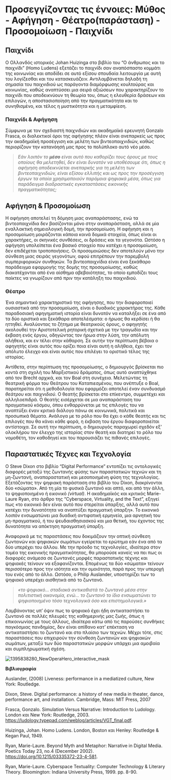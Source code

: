 # Προσεγγίζοντας τις έννοιες: Μύθος - Αφήγηση - Θέατρο(παράσταση) - Προσομοίωση - Παιχνίδι
## Παιχνίδι
Ο Ολλανδός ιστορικός Johan Huizinga στο βιβλίο του “Ο άνθρωπος και το παιχνίδι” (Homo Ludens) εξετάζει το παιχνίδι σαν αναπόσπαστο κομμάτι της κοινωνίας και αποδίδει σε αυτό εξίσου σπουδαία λειτουργία με αυτή του λογίζεσθαι και του κατασκευάζειν.
Αντιλαμβάνεται δηλαδή τη σημασία του παιχνιδιού ως παράγοντα διαμόρφωσης κουλτούρας και κοινωνίας, καθώς αναπτύσσει μια σειρά αξιώσεων που χαρακτηρίζουν το παιχνίδι που αποδεικνύουν τη θεωρία του, όπως η ελευθερία δράσεων και επιλογών, η αποστασιοποίηση από την πραγματικότητα και το συνηθισμένο, και τέλος η μυστικότητα και η μεταμφίεση.

### Παιχνίδι & Αφήγηση
Σύμφωνα με τον σχεδιαστή παιχνιδιών και ακαδημαϊκό ερευνητή Gonzalo Frasca, οι διαλεκτικοί όροι της αφήγησης πλέον είναι ανεπαρκείς ως προς την ακαδημαϊκή προσέγγιση και μελέτη των βιντεοπαιχνιδιών, καθώς περιορίζουν την κατανόησή μας προς το πολύπλοκο αυτό νέο μέσο. 

> *Εάν λοιπόν το **μέσο** είναι αυτό που καθορίζει τους όρους με τους οποίους θα μελετηθεί, δεν είναι δυνατόν να υποθέσουμε ότι, όπως η αφήγηση αποδεικνύεται ανεπαρκής για τη μελέτη των βιντεοπαιχνιδιών, είναι εξίσου ελλιπής και ως προς την προσέγγιση έργων τα οποία χρησιμοποιούν παρόμοια ψηφιακά μέσα, όπως για παράδειγμα διαδραστικές εγκαταστάσεις εικονικής πραγματικότητας;*

## Αφήγηση & Προσομοίωση
Η αφήγηση αποτελεί τη δόμηση μιας αναπαράστασης, ενώ τα βιντεοπαιχνίδια δεν βασίζονται μόνο στην αναπαράσταση, αλλά σε μία εναλλακτική σημειολογική δομή, την προσομοίωση.
Η αφήγηση και η προσομοίωση μοιράζονται κάποια κοινά δομικά στοιχεία, όπως είναι οι χαρακτήρες, οι σκηνικές συνθέσεις, οι δράσεις και τα γεγονότα.
Ωστόσο η αφήγηση υπολείπεται ένα βασικό στοιχείο που κατέχει η προσομοίωση, δεν επιδέχεται τροποποιήσεις.
Οι προσομοιώσεις δεν αποτελούν μόνο την σύνθεση μιας σειράς γεγονότων, αφού επιτρέπουν την παρεμβολή συμπεριφορικών συνθηκών.
Τα βιντεοπαιχνίδια είναι ένα ξεκάθαρο παράδειγμα εφαρμογής της δομής της προσομοίωσης, καθώς διακατέχονται από ένα αίσθημα αβεβαιότητας, το οποίο εμποδίζει τους παίκτες να γνωρίζουν από πριν την κατάληξη του παιχνιδιού.

### Θέατρο
Ένα σημαντικό χαρακτηριστικό της αφήγησης, που την διαφοροποιεί ουσιαστικά από την προσομοίωση, είναι ο δυαδικός χαρακτήρας της. 
Κάθε παραδοσιακή αφηγηματική ιστορία είναι δυνατόν να καταλήξει σε ένα από τα δύο οριστικά και ξεκάθαρα αποτελέσματα: ο ήρωας θα κερδίσει ή θα ηττηθεί. 
Αναλύοντας το ζήτημα με θεατρικούς όρους, ο αφηγητής ακολουθεί την Αριστοτελική ρητορική σχετικά με την τραγωδία και την έκβαση ενός έργου, οδηγώντας τον ήρωα στην λύση, την απόλυτη αλήθεια, και εν τέλει στην κάθαρση.
Σε αυτήν την περίπτωση βέβαια ο αφηγητής είναι αυτός που ορίζει ποια είναι αυτή η αλήθεια, έχει τον απόλυτο έλεγχο και είναι αυτός που επιλέγει το οριστικό τέλος της ιστορίας.

Αντίθετα, στην περίπτωση της προσομοίωσης, ο δημιουργός βρίσκεται πιο κοντά στη σχολή του Μαρξιστικού δράματος, όπως αυτό αναπτύχθηκε από τον Brecht αρχικά, και τον Boal στη συνέχεια.
Μελετώντας τη θεατρική φόρμα του Θεάτρου του Καταπιεσμένου, που ανέπτυξε ο Boal, παρατηρείται ότι η μεθοδολογία που εφαρμόζει αποτελεί έναν συνδυασμό *θεάτρου* και *παιχνιδιού*. 
Ο θεατής βρίσκεται στο επίκεντρο, συμμετέχει και αλληλοεπιδρά. 
Ο θεατής εισέρχεται σε μια αναπαράσταση του πραγματικού κόσμου, όπου ενθαρρύνεται με τις επιλογές του να αναπτύξει έναν κριτικό διάλογο πάνω σε κοινωνικά, πολιτικά και προσωπικά θέματα.
Ανάλογα με το ρόλο που θα έχει ο κάθε θεατής και τις επιλογές που θα κάνει κάθε φορά, η έκβαση του έργου διαφοροποιείται αντίστοιχα. 
Σε αυτή την περίπτωση, ο δημιουργός παραχωρεί σχεδόν εξ’ ολοκλήρου τον έλεγχο της ιστορίας στον θεατή και διατηρεί το ρόλο του νομοθέτη, τον καθοδηγεί και του παρουσιάζει τις πιθανές επιλογές.

## Παραστατικές Τέχνες και Τεχνολογία
Ο Steve Dixon στο βιβλίο “Digital Performance” εντοπίζει τις οντολογικές διαφορές μεταξύ της ζωντανής φύσης των παραστατικών τεχνών και τη μη-ζωντανή, αναπαραστατική και μεσοποιημένη φύση της τεχνολογίας.
Εξετάζοντας την ψηφιακή παράσταση στο βιβλίο του Dixon, διακρίνονται δύο «σώματα». Από τη μία το φυσικά ζωντανό και απτό, και από την άλλη, το ψηφιοποιημένο ή εικονικό *(virtual)*.
H ακαδημαϊκός και κριτικός Marie-Laure Ryan, στο άρθρο της “Cyberspace, Virtuality, and the Text”, εξηγεί πως «το εικονικό δεν είναι αυτό που στερείται ύπαρξης, αλλά αυτό που κατέχει την δυνατότητα να αναπτύξει πραγματική ύπαρξη». 
Το εικονικό λοιπόν ενσωματώνει μια δυαδική αντιφατική ερμηνεία, μια αρνητική του μη-πραγματικού, ή του ψευδαισθησιασκού και μια θετική, του έχοντος της δυνατότητα να απόκτηση πραγματική ύπαρξη. 

Αναφορικά με τις παραστάσεις που δοκιμάζουν την οπτική σύνθεση ζωντανών και ψηφιακών σωμάτων εγείρεται το ερώτημα εάν ένα από τα δύο υπερέχει του άλλου.
Με την πρόοδο τις τεχνολογίες, ιδιαίτερα στον τομέα της εικονικής πραγματικότητας, θα μπορούσε κανείς να πει πως οι διαφορές ανάμεσα σε ζωντανές μορφές παραστατικής τέχνης και ψηφιακές τείνουν να εξαφανίζονται. 
Επομένως τα δύο «σώματα» τείνουν περισσότερο προς την ισότητα και την ομοιότητα, παρά προς την υπεροχή του ενός από το άλλο. 
Ωστόσο, ο Philip Auslander, υποστηρίζει των το ψηφιακό υπερέχει αισθητικά από το ζωντανό. 
> *«το ψηφιακό… σταδιακά αντικαθιστά το ζωντανό μέσα στην πολιτιστική οικονομία, ενώ… το ζωντανό το ίδιο ενσωματώνει το ψηφιοποιημένο τόσο τεχνολογικά όσο και επιστημολογικά.»*

Λαμβάνοντας υπ’ όψιν πως το ψηφιακό έχει ήδη αντικαταστήσει το ζωντανό σε πολλές πλευρές της καθημερινής μας ζωής, όπως η επικοινωνίας με τους άλλους, ιδιαίτερα κάτω από τις παρούσες συνθήκες παγκόσμιας πανδημίας, δεν είναι απίθανο κατ’ επέκταση να αντικαταστήσει το ζωντανό και στο πλαίσιο των τεχνών. 
Μέχρι τότε, στις παραστάσεις που επιχειρούν την σύνθεση ζωντανών και ψηφιακών σωμάτων, μεταξύ των δύο παραστατικών μορφών υπάρχει μια αμοιβαία και συμπληρωματική σχέση.

![1395838280_NewOperaHero_interactive_mask](https://user-images.githubusercontent.com/62106353/78900948-4594be80-7a80-11ea-9c99-cda2bb9403b7.jpg)

**Βιβλιογραφία**

Auslander,  (2008) Liveness: performance in a mediatized culture, New York: Routledge.

Dixon, Steve. Digital performance: a history of new media in theater, dance, performance art, and installation. Cambridge, Mass: MIT Press, 2007

Frasca, Gonzalo. Simulation Versus Narrative: Introduction to Ludology. London και New York: Routledge, 2003. https://ludology.typepad.com/weblog/articles/VGT_final.pdf. 

Huizinga, Johan. Homo Ludens. London, Boston και Henley: Routledge & Kegan Paul, 1949. 

Ryan, Marie-Laure. Beyond Myth and Metaphor: Narrative in Digital Media. Poetics Today 23, no.4 (December 2002). https://doi.org/10.1215/03335372-23-4-581. 

Ryan, Marie-Laure. Cyberspace Textuality: Computer Technology & Literary Theory. Bloomington: Indiana University Press, 1999. pp. 8-90.
